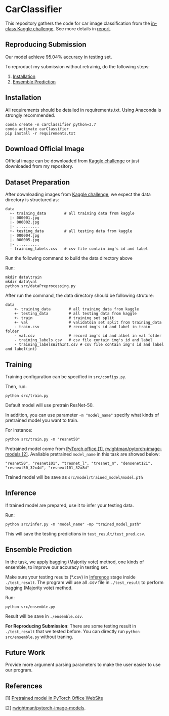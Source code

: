# CarClassifier
This repository gathers the code for car image classification from the [in-class Kaggle challenge](https://www.kaggle.com/c/cs-t0828-2020-hw1/). See more details in [report](https://github.com/Yunyung/CarClassifier/blob/main/report.md).

## Reproducing Submission
Our model achieve 95.04% accuracy in testing set.

To reproduct my submission without retrainig, do the following steps:
1. [Installation](#Installation)
2. [Ensemble Prediction](#Ensemble-Prediction)

## Installation
All requirements should be detailed in requirements.txt. Using Anaconda is strongly recommended.
```
conda create -n carClassifier python=3.7
conda activate carClassifier
pip install -r requirements.txt
```

## Download Official Image
Official image can be downloaded from [Kaggle challenge](https://www.kaggle.com/c/cs-t0828-2020-hw1/) or just downloaded from my repository.

## Dataset Preparation
After downloading images from [Kaggle challenge](https://www.kaggle.com/c/cs-t0828-2020-hw1/), we expect the data directory is structured as:
```
data
  +- training_data        # all training data from kaggle
  ∣- 000001.jpg
  ∣- 000002.jpg
  ∣- ..........
  +- testing_data         # all testing data from kaggle
  ∣- 000004.jpg
  ∣- 000005.jpg
  ∣- ..........
  - training_labels.csv   # csv file contain img's id and label
```

Run the following command to build the data directory above

Run:
```
mkdir data\train
mkdir data\val
python src/dataPreprocessing.py
```

After run the command, the data directory should be following struture:
```
data
    +- training_data        # all training data from kaggle
    +- testing_data         # all testing data from kaggle
    +- train                # training set split
    +- val                  # validatoin set split from training_data
    - train.csv             # record img's id and label in train folder
    - val.csv               # record img's id and albel in val folder
    - training_labels.csv   # csv file contain img's id and label
    - training_labelsWithInt.csv # csv file contain img's id and label and label(int)
```


## Training 
Training configuration can be specified in ```src/configs.py```.

Then, run:
```
python src/train.py 
```
Default model will use pretrain ResNet-50.

In addition, you can use parameter ```-m "model_name"``` specify what kinds of pretrained model you want to train.

For instance:
```
python src/train.py -m "resnet50"
```


Pretrained model come from [PyTorch office [1]](https://pytorch.org/docs/stable/torchvision/models.html), [rwightman/pytorch-image-models [2]](https://github.com/rwightman/pytorch-image-models). Avaliable pretrained ```model_name``` in this task are showed below: 
```
"resnet50", "resnet101", "tresnet_l", "tresnet_m", "densenet121", "resnext50_32x4d", "resnext101_32x8d"
```

Trained model will be save as ```src/model/trained_model/model.pth```
## Inference
If trained model are prepared, use it to infer your testing data.

Run:
```
python src/infer.py -m "model_name" -mp "trained_model_path"
```

This will save the testing predictions in ```test_result/test_pred.csv```.



## Ensemble Prediction
In the task, we apply bagging (Majority vote) method, one kinds of ensemble, to improve our accuracy in testing set.

Make sure your testing results (*.csv) in [Inference](#Inference) stage inside ```./test_result```. The program will use all .csv file in ```./test_result``` to perform bagging (Majority vote) method.

Run: 
```
python src/ensemble.py
```

Result will be save in ```./ensemble.csv```.

**For Reproducing Submission**: There are some testing result in ```./test_result``` that we tested before. You can directly run ```python src/ensemble.py``` without traning.
## Future Work
Provide more argument parsing parameters to make the user easier to use our program.

## References
[1] [Pretrained model in PyTorch Office WebSite](https://pytorch.org/docs/stable/torchvision/models.html)

[2] [rwightman/pytorch-image-models](https://github.com/rwightman/pytorch-image-models).
